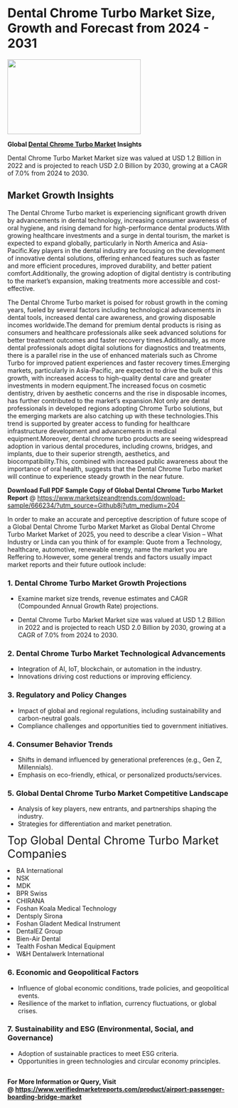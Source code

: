 <H1>Dental Chrome Turbo Market Size, Growth and Forecast from 2024 - 2031</H1><img class="aligncenter size-medium wp-image-584254" src="https://thirdeyenews.in/wp-content/uploads/2024/09/Global-Market-Research-300x168.jpeg" alt="" width="300" height="168" /><p><strong>Global&nbsp;<a href="https://www.marketsizeandtrends.com/download-sample/666234/?utm_source=Github8j?utm_medium=204">Dental Chrome Turbo Market</a> Insights</strong></p><p>Dental Chrome Turbo Market Market size was valued at USD 1.2 Billion in 2022 and is projected to reach USD 2.0 Billion by 2030, growing at a CAGR of 7.0% from 2024 to 2030.</p><p><h2>Market Growth Insights</h2> <p>The Dental Chrome Turbo market is experiencing significant growth driven by advancements in dental technology, increasing consumer awareness of oral hygiene, and rising demand for high-performance dental products.With growing healthcare investments and a surge in dental tourism, the market is expected to expand globally, particularly in North America and Asia-Pacific.Key players in the dental industry are focusing on the development of innovative dental solutions, offering enhanced features such as faster and more efficient procedures, improved durability, and better patient comfort.Additionally, the growing adoption of digital dentistry is contributing to the market’s expansion, making treatments more accessible and cost-effective.</p> <p>The Dental Chrome Turbo market is poised for robust growth in the coming years, fueled by several factors including technological advancements in dental tools, increased dental care awareness, and growing disposable incomes worldwide.The demand for premium dental products is rising as consumers and healthcare professionals alike seek advanced solutions for better treatment outcomes and faster recovery times.Additionally, as more dental professionals adopt digital solutions for diagnostics and treatments, there is a parallel rise in the use of enhanced materials such as Chrome Turbo for improved patient experiences and faster recovery times.Emerging markets, particularly in Asia-Pacific, are expected to drive the bulk of this growth, with increased access to high-quality dental care and greater investments in modern equipment.The increased focus on cosmetic dentistry, driven by aesthetic concerns and the rise in disposable incomes, has further contributed to the market’s expansion.Not only are dental professionals in developed regions adopting Chrome Turbo solutions, but the emerging markets are also catching up with these technologies.This trend is supported by greater access to funding for healthcare infrastructure development and advancements in medical equipment.Moreover, dental chrome turbo products are seeing widespread adoption in various dental procedures, including crowns, bridges, and implants, due to their superior strength, aesthetics, and biocompatibility.This, combined with increased public awareness about the importance of oral health, suggests that the Dental Chrome Turbo market will continue to experience steady growth in the near future.<p><span class=""><strong>Download Full PDF Sample Copy of Global Dental Chrome Turbo Market Report</strong> @ <a href="https://www.marketsizeandtrends.com/download-sample/666234/?utm_source=Github8j?utm_medium=204" target="_blank">https://www.marketsizeandtrends.com/download-sample/666234/?utm_source=Github8j?utm_medium=204</a></span></p><p>In order to make an accurate and perceptive description of future scope of a Global&nbsp;Dental Chrome Turbo Market Market as Global&nbsp;Dental Chrome Turbo Market Market of 2025, you need to describe a clear Vision &ndash; What Industry or Linda can you think of for example: Quote from a Technology, healthcare, automotive, renewable energy, name the market you are Reffering to.However, some general trends and factors usually impact market reports and their future outlook include:</p><h3>1.&nbsp;<strong>Dental Chrome Turbo Market Growth Projections</strong></h3><ul><li>Examine market size trends, revenue estimates and CAGR (Compounded Annual Growth Rate) projections.</li><li><p>Dental Chrome Turbo Market Market size was valued at USD 1.2 Billion in 2022 and is projected to reach USD 2.0 Billion by 2030, growing at a CAGR of 7.0% from 2024 to 2030.</p></li></ul><h3>2.&nbsp;<strong>Dental Chrome Turbo Market Technological Advancements</strong></h3><ul><li>Integration of AI, IoT, blockchain, or automation in the industry.</li><li>Innovations driving cost reductions or improving efficiency.</li></ul><h3>3.&nbsp;<strong>Regulatory and Policy Changes</strong></h3><ul><li>Impact of global and regional regulations, including sustainability and carbon-neutral goals.</li><li>Compliance challenges and opportunities tied to government initiatives.</li></ul><h3>4.&nbsp;<strong>Consumer Behavior Trends</strong></h3><ul><li>Shifts in demand influenced by generational preferences (e.g., Gen Z, Millennials).</li><li>Emphasis on eco-friendly, ethical, or personalized products/services.</li></ul><h3>5.&nbsp;<strong>Global Dental Chrome Turbo Market Competitive Landscape</strong></h3><ul><li>Analysis of key players, new entrants, and partnerships shaping the industry.</li><li>Strategies for differentiation and market penetration.</li></ul><p data-pm-slice="1 1 []"><span style="color: inherit; font-family: inherit; font-size: 25px;">Top Global Dental Chrome Turbo Market Companies</span></p><div class="" data-test-id=""><p><li>BA International</li><li> NSK</li><li> MDK</li><li> BPR Swiss</li><li> CHIRANA</li><li> Foshan Koala Medical Technology</li><li> Dentsply Sirona</li><li> Foshan Gladent Medical Instrument</li><li> DentalEZ Group</li><li> Bien-Air Dental</li><li> Tealth Foshan Medical Equipment</li><li> W&H Dentalwerk International</li></p></div><h3>6.&nbsp;<strong>Economic and Geopolitical Factors</strong></h3><ul><li>Influence of global economic conditions, trade policies, and geopolitical events.</li><li>Resilience of the market to inflation, currency fluctuations, or global crises.</li></ul><h3>7.&nbsp;<strong>Sustainability and ESG (Environmental, Social, and Governance)</strong></h3><ul><li>Adoption of sustainable practices to meet ESG criteria.</li><li>Opportunities in green technologies and circular economy principles.</li></ul><h2><strong style="font-size: 14px;">For More Information or Query, Visit @&nbsp;</strong><a style="background-color: #ffffff; font-size: 14px;" href="https://www.marketsizeandtrends.com/report/dental-chrome-turbo-market/" target="_blank">https://www.verifiedmarketreports.com/product/airport-passenger-boarding-bridge-market</a></h2>